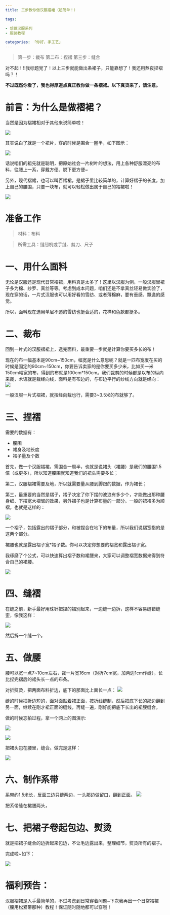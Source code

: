 ```yaml
---
title: 三步教你做汉服褶裙（超简单！）

tags:

- 想做汉服系列
- 服装教程

categories: 「你好，手工艺」
---
```




>第一步：裁布
第二布：捏褶
第三步：缝合

对不起！!!我标题党了！以上三步就能做出条裙子，只能靠想了！我还用熬夜捏褶吗？！

**不过既然你看了，我也得厚道点真正教你做一条褶裙。以下真货来了，请注意。**

# 前言：为什么是做褶裙？

当然是因为褶裙相对于其他来说简单啦！

![](http://upload-images.jianshu.io/upload_images/48414-6d22b6530190f4d6.jpeg?imageMogr2/auto-orient/strip%7CimageView2/2/w/1240)

其实说白了就是一个裙片，穿的时候是围合一圈半，如下图示：

![](http://upload-images.jianshu.io/upload_images/48414-404c0019858bcb4c.png?imageMogr2/auto-orient/strip%7CimageView2/2/w/1240)

话说咱们的祖先就是聪明，把原始社会一片树叶的想法，用上各种舒服漂亮的布料，往腰上一系，穿戴方便、脱下更方便~

另外，现代褶裙，也可以叫百褶裙，是裙子里比较简单的，计算好褶子的长度，加上自己的腰围，只要一块布，就可以轻松做出属于自己的褶裙啦！

![](http://upload-images.jianshu.io/upload_images/48414-5846735c0a49c948.png?imageMogr2/auto-orient/strip%7CimageView2/2/w/1240)

# 准备工作
>材料：布料

>所需工具：缝纫机或手缝、剪刀、尺子

# 一、用什么面料
无论是汉服还是现代日常褶裙，用料真是太多了！这里以汉服为例，一般汉服里裙子多为棉、纱罗、真丝等等。考虑到成本问题，咱们还是不拿真丝轻易做实验了，现在穿的话，一片式汉服也可以用好看的雪纺、或者薄棉麻，要有垂感、飘逸的感觉。

所以，面料现在选用单层不透的雪纺也挺合适的，花样和色款都挺多。

# 二、裁布

回到一片式的汉服褶裙上，选完面料，最重要一步就是计算你要买多长的布！

现在的布一幅基本是90cm~150cm，幅宽是什么意思呢？就是一匹布宽度在买的时候是固定的90cm~150cm，你要告诉卖家的是你要买多少米，比如买一米150cm幅宽的布，得到的布就是100cm*150cm。我们裁剪的时候都是以布的纵向来裁，术语就是裁经向线，面料是有布边的，与布边平行的纱线方向就是经向：
![](http://upload-images.jianshu.io/upload_images/48414-aafee1da19d7a1cb.jpg?imageMogr2/auto-orient/strip%7CimageView2/2/w/1240)

一般汉服一片式褶裙，就按经向裁也行，需要3~3.5米的布就够了。


# 三、捏褶
需要的数据有：

- 腰围
- 裙身及地长度
- 褶子量及个数

首先，做一个汉服褶裙，需围合一周半，也就是说裙头（裙腰）是我们的腰围1.5倍（或更多），所以知道腰围就知道我们的裙头需要多长；

第二，汉服褶裙需要及地，所以就需要量从腰到脚跟的数据，作为裙长；

第三，最重要的当然是褶子，褶子决定了你下摆的波浪有多少个，才能做出那种腰身细、下摆宽大褶皱的效果，另外褶子也是计算布量的一部分。一般的裙褶多为顺褶，也就是这样的：

![](http://upload-images.jianshu.io/upload_images/48414-73bdf1738368b8df.jpg?imageMogr2/auto-orient/strip%7CimageView2/2/w/1240)

一个褶子，包括露出的褶子部分，和被捏合在地下的布量，所以我们说褶宽指的是这两个部分。

裙腰也就是露出褶子宽*褶子数。你可以决定你想要的褶宽和露出褶子宽。

我琢磨了个公式，可以快速算出褶子数和裙腰来，大家可以调整褶宽数据来得到符合自己的裙腰。

![](http://upload-images.jianshu.io/upload_images/48414-3849e7033c59991c.png?imageMogr2/auto-orient/strip%7CimageView2/2/w/1240)

# 四、缝褶
在缝之前，新手最好用珠针把捏的褶别起来，一边缝一边拆，这样不容易缝错缝歪，像我这样：

![](http://upload-images.jianshu.io/upload_images/48414-a0752a1cf7dd951e.jpg?imageMogr2/auto-orient/strip%7CimageView2/2/w/1240)

然后拆一个缝一个。

# 五、做腰

腰可以宽一点7~10cm左右，裁一片宽16cm（对折7cm宽，加两边1cm作缝），长比捏完褶后的裙头长一点的布条。

对折熨烫，把两面布料折边，底下的那面比上面长一点：
![](http://upload-images.jianshu.io/upload_images/48414-3e2859d4c85f3b83.jpg?imageMogr2/auto-orient/strip%7CimageView2/2/w/1240)

缝的时候把折边短的，面对面贴着裙正面，按折线缝制，然后把底下长的那边翻到另一面，继续在刚才裙正面的缝线，再缝一遍，刚好能把底下长出的裙腰缝合。

做的时候忘拍过程，拿一个网上的图演示:

![](http://upload-images.jianshu.io/upload_images/48414-2b8835bf8aff5dae.jpg?imageMogr2/auto-orient/strip%7CimageView2/2/w/1240)

![](http://upload-images.jianshu.io/upload_images/48414-65acf7eec99b4923.jpg?imageMogr2/auto-orient/strip%7CimageView2/2/w/1240)

把裙头包在腰里，缝合。做完是这样：

![](http://upload-images.jianshu.io/upload_images/48414-3f25bb8f720bff5c.jpg?imageMogr2/auto-orient/strip%7CimageView2/2/w/1240)

# 六、制作系带
系带约1.5米长，反面三边只缝两边，一头那边做留口，翻到正面。
![](http://upload-images.jianshu.io/upload_images/48414-8ddc4202369a4856.jpg?imageMogr2/auto-orient/strip%7CimageView2/2/w/1240)

把系带缝在裙腰两头，

# 七、把裙子卷起包边、熨烫

就是把裙子缝合的边折起来包边，不让毛边露出来，整理细节，熨烫所有的褶子。

完成啦~如下：

![](http://upload-images.jianshu.io/upload_images/48414-339e924c4ae3cd2c.jpg?imageMogr2/auto-orient/strip%7CimageView2/2/w/1240)

# 福利预告：

汉服褶裙是入手最简单的，不过考虑到日常穿着问题~下次我再出一个日常褶裙（腰用松紧带那种）教程！保证随时随地都可以穿哦！